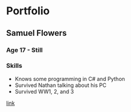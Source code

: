 # Portfolio
## Samuel Flowers
### Age 17 - Still

### Skills
- Knows some programming in C# and Python
- Survived Nathan talking about his PC 
- Survived WW1, 2, and 3 

[link](https://docs.google.com/presentation/d/1CKSoeoDga6rMkMTgFWGFCzoS-HLbVADuKMynKkaMTw4/edit#slide=id.g2b7b31cb2e_0_54)
